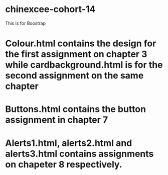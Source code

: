 # chinexcee-cohort-14
This is for Boostrap

# Colour.html contains the design for the first assignment on chapter 3 while cardbackground.html is for the second assignment on the same chapter

# Buttons.html contains the button assignment in chapter 7

# Alerts1.html, alerts2.html and alerts3.html contains assignments on chapeter 8 respectively.
